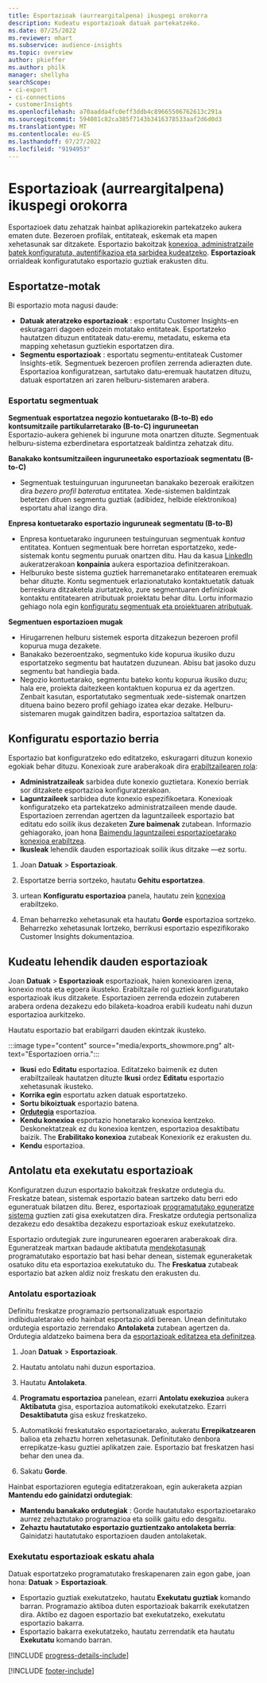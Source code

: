 ```yaml
---
title: Esportazioak (aurreargitalpena) ikuspegi orokorra
description: Kudeatu esportazioak datuak partekatzeko.
ms.date: 07/25/2022
ms.reviewer: mhart
ms.subservice: audience-insights
ms.topic: overview
author: pkieffer
ms.author: philk
manager: shellyha
searchScope:
- ci-export
- ci-connections
- customerInsights
ms.openlocfilehash: a70aadda4fc0eff3ddb4c89665506762613c291a
ms.sourcegitcommit: 594081c82ca385f7143b3416378533aaf2d6d0d3
ms.translationtype: MT
ms.contentlocale: eu-ES
ms.lasthandoff: 07/27/2022
ms.locfileid: "9194953"
---
```

# <a name="exports-preview-overview"></a>Esportazioak (aurreargitalpena) ikuspegi orokorra

 Esportazioek datu zehatzak hainbat aplikaziorekin partekatzeko aukera ematen dute. Bezeroen profilak, entitateak, eskemak eta mapen xehetasunak sar ditzakete. Esportazio bakoitzak [konexioa, administratzaile batek konfiguratuta, autentifikazioa eta sarbidea kudeatzeko](connections.md). **Esportazioak** orrialdeak konfiguratutako esportazio guztiak erakusten ditu.

## <a name="export-types"></a>Esportatze-motak

Bi esportazio mota nagusi daude:  

- **Datuak ateratzeko esportazioak** : esportatu Customer Insights-en eskuragarri dagoen edozein motatako entitateak. Esportatzeko hautatzen dituzun entitateak datu-eremu, metadatu, eskema eta mapping xehetasun guztiekin esportatzen dira.
- **Segmentu esportazioak** : esportatu segmentu-entitateak Customer Insights-etik. Segmentuek bezeroen profilen zerrenda adierazten dute. Esportazioa konfiguratzean, sartutako datu-eremuak hautatzen dituzu, datuak esportatzen ari zaren helburu-sistemaren arabera.

### <a name="export-segments"></a>Esportatu segmentuak

**Segmentuak esportatzea negozio kontuetarako (B-to-B) edo kontsumitzaile partikularretarako (B-to-C) inguruneetan**  
Esportazio-aukera gehienek bi ingurune mota onartzen dituzte. Segmentuak helburu-sistema ezberdinetara esportatzeak baldintza zehatzak ditu. 

**Banakako kontsumitzaileen inguruneetako esportazioak segmentatu (B-to-C)**  
- Segmentuak testuinguruan inguruneetan banakako bezeroak eraikitzen dira *bezero profil bateratua* entitatea. Xede-sistemen baldintzak betetzen dituen segmentu guztiak (adibidez, helbide elektronikoa) esportatu ahal izango dira.

**Enpresa kontuetarako esportazio inguruneak segmentatu (B-to-B)**  
- Enpresa kontuetarako inguruneen testuinguruan segmentuak *kontua* entitatea. Kontuen segmentuak bere horretan esportatzeko, xede-sistemak kontu segmentu puruak onartzen ditu. Hau da kasua [LinkedIn](export-linkedin-ads.md) aukeratzerakoan **konpainia** aukera esportazioa definitzerakoan.
- Helburuko beste sistema guztiek harremanetarako entitatearen eremuak behar dituzte. Kontu segmentuek erlazionatutako kontaktuetatik datuak berreskura ditzaketela ziurtatzeko, zure segmentuaren definizioak kontaktu entitatearen atributuak proiektatu behar ditu. Lortu informazio gehiago nola egin [konfiguratu segmentuak eta proiektuaren atributuak](segment-builder.md).

**Segmentuen esportazioen mugak**  
- Hirugarrenen helburu sistemek esporta ditzakezun bezeroen profil kopurua muga dezakete. 
- Banakako bezeroentzako, segmentuko kide kopurua ikusiko duzu esportatzeko segmentu bat hautatzen duzunean. Abisu bat jasoko duzu segmentu bat handiegia bada. 
- Negozio kontuetarako, segmentu bateko kontu kopurua ikusiko duzu; hala ere, proiekta daitezkeen kontaktuen kopurua ez da agertzen. Zenbait kasutan, esportatutako segmentuak xede-sistemak onartzen dituena baino bezero profil gehiago izatea ekar dezake. Helburu-sistemaren mugak gainditzen badira, esportazioa saltatzen da.

## <a name="set-up-a-new-export"></a>Konfiguratu esportazio berria

Esportazio bat konfiguratzeko edo editatzeko, eskuragarri dituzun konexio egokiak behar dituzu. Konexioak zure araberakoak dira [erabiltzailearen rola](permissions.md):
- **Administratzaileak** sarbidea dute konexio guztietara. Konexio berriak sor ditzakete esportazioa konfiguratzerakoan.
- **Laguntzaileek** sarbidea dute konexio espezifikoetara. Konexioak konfiguratzeko eta partekatzeko administratzaileen mende daude. Esportazioen zerrendan agertzen da laguntzaileek esportazio bat editatu edo soilik ikus dezaketen **Zure baimenak** zutabean. Informazio gehiagorako, joan hona [Baimendu laguntzaileei esportazioetarako konexioa erabiltzea](connections.md#allow-contributors-to-use-a-connection-for-exports).
- **Ikusleak** lehendik dauden esportazioak soilik ikus ditzake —ez sortu.

1. Joan **Datuak** > **Esportazioak**.

1. Esportatze berria sortzeko, hautatu **Gehitu esportatzea**.

1. urtean **Konfiguratu esportazioa** panela, hautatu zein [konexioa](connections.md) erabiltzeko.

1. Eman beharrezko xehetasunak eta hautatu **Gorde** esportazioa sortzeko. Beharrezko xehetasunak lortzeko, berrikusi esportazio espezifikorako Customer Insights dokumentazioa.

## <a name="manage-existing-exports"></a>Kudeatu lehendik dauden esportazioak

Joan **Datuak** > **Esportazioak** esportazioak, haien konexioaren izena, konexio mota eta egoera ikusteko. Erabiltzaile rol guztiek konfiguratutako esportazioak ikus ditzakete. Esportazioen zerrenda edozein zutaberen arabera ordena dezakezu edo bilaketa-koadroa erabili kudeatu nahi duzun esportazioa aurkitzeko.

Hautatu esportazio bat erabilgarri dauden ekintzak ikusteko.

:::image type="content" source="media/exports_showmore.png" alt-text="Esportazioen orria.":::

- **Ikusi** edo **Editatu** esportazioa. Editatzeko baimenik ez duten erabiltzaileak hautatzen dituzte **Ikusi** ordez **Editatu** esportazio xehetasunak ikusteko.
- **Korrika egin** esportatu azken datuak esportatzeko.
- **Sortu bikoiztuak** esportazio batena.
- **[Ordutegia](#schedule-and-run-exports)** esportazioa.
- **Kendu konexioa** esportazio honetarako konexioa kentzeko. Deskonektatzeak ez du konexioa kentzen, esportazioa desaktibatu baizik. The **Erabilitako konexioa** zutabeak Konexiorik ez erakusten du.
- **Kendu** esportazioa.

## <a name="schedule-and-run-exports"></a>Antolatu eta exekutatu esportazioak

Konfiguratzen duzun esportazio bakoitzak freskatze ordutegia du. Freskatze batean, sistemak esportazio batean sartzeko datu berri edo eguneratuak bilatzen ditu. Berez, esportazioak [programatutako eguneratze sistema](system.md#schedule-tab) guztien zati gisa exekutatzen dira. Freskatze ordutegia pertsonaliza dezakezu edo desaktiba dezakezu esportazioak eskuz exekutatzeko.

Esportazio ordutegiak zure ingurunearen egoeraren araberakoak dira. Eguneratzeak martxan badaude aktibatuta [mendekotasunak](system.md#refresh-processes) programatutako esportazio bat hasi behar denean, sistemak eguneraketak osatuko ditu eta esportazioa exekutatuko du. The **Freskatua** zutabeak esportazio bat azken aldiz noiz freskatu den erakusten du.

### <a name="schedule-exports"></a>Antolatu esportazioak

Definitu freskatze programazio pertsonalizatuak esportazio indibidualetarako edo hainbat esportazio aldi berean. Unean definitutako ordutegia esportazio zerrendako **Antolaketa** zutabean agertzen da. Ordutegia aldatzeko baimena bera da [esportazioak editatzea eta definitzea](export-destinations.md#set-up-a-new-export).

1. Joan **Datuak** > **Esportazioak**.

1. Hautatu antolatu nahi duzun esportazioa.

1. Hautatu **Antolaketa**.

1. **Programatu esportazioa** panelean, ezarri **Antolatu exekuzioa** aukera **Aktibatuta** gisa, esportazioa automatikoki exekutatzeko. Ezarri **Desaktibatuta** gisa eskuz freskatzeko.

1. Automatikoki freskatutako esportazioetarako, aukeratu **Errepikatzearen** balioa eta zehaztu horren xehetasunak. Definitutako denbora errepikatze-kasu guztiei aplikatzen zaie. Esportazio bat freskatzen hasi behar den unea da.

1. Sakatu **Gorde**.

Hainbat esportazioren egutegia editatzerakoan, egin aukeraketa azpian **Mantendu edo gainidatzi ordutegiak**:

- **Mantendu banakako ordutegiak** : Gorde hautatutako esportazioetarako aurrez zehaztutako programazioa eta soilik gaitu edo desgaitu.
- **Zehaztu hautatutako esportazio guztientzako antolaketa berria**: Gainidatzi hautatutako esportazioen dauden antolaketak.

### <a name="run-exports-on-demand"></a>Exekutatu esportazioak eskatu ahala

Datuak esportatzeko programatutako freskapenaren zain egon gabe, joan hona: **Datuak** > **Esportazioak**.

- Esportazio guztiak exekutatzeko, hautatu **Exekutatu guztiak** komando barran. Programazio aktiboa duten esportazioak bakarrik exekutatzen dira. Aktibo ez dagoen esportazio bat exekutatzeko, exekutatu esportazio bakarra.
- Esportazio bakarra exekutatzeko, hautatu zerrendatik eta hautatu **Exekutatu** komando barran.

[!INCLUDE [progress-details-include](includes/progress-details-pane.md)]


[!INCLUDE [footer-include](includes/footer-banner.md)]

